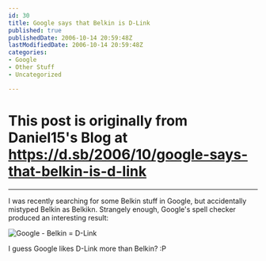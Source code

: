 ```yaml
---
id: 30
title: Google says that Belkin is D-Link
published: true
publishedDate: 2006-10-14 20:59:48Z
lastModifiedDate: 2006-10-14 20:59:48Z
categories:
- Google
- Other Stuff
- Uncategorized

---
```


# This post is originally from Daniel15's Blog at https://d.sb/2006/10/google-says-that-belkin-is-d-link

---

I was recently searching for some Belkin stuff in Google, but accidentally mistyped Belkin as Belkikn. Strangely enough, Google's spell checker produced an interesting result:  

![Google - Belkin = D-Link](http://www.daniel15.com/blog/wp-content/uploads/2006/10/google-belkin-dlink.PNG)

I guess Google likes D-Link more than Belkin? :P

